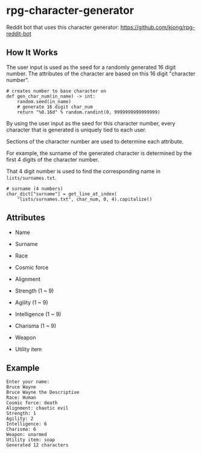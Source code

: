 # rpg-character-generator

Reddit bot that uses this character generator: https://github.com/kjong/rpg-reddit-bot

## How It Works
The user input is used as the seed for a randomly generated 16 digit number.
The attributes of the character are based on this 16 digit "character number".

```
# creates number to base character on
def gen_char_num(in_name) -> int:
    random.seed(in_name)
    # generate 16 digit char_num
    return "%0.16d" % random.randint(0, 9999999999999999)
```

By using the user input as the seed for this character number, every character that is generated is uniquely tied to each user.

Sections of the character number are used to determine each attribute.

For example, the surname of the generated character is determined by the first 4 digits of the character number.

That 4 digit number is used to find the corresponding name in `lists/surnames.txt`.

```
# surname (4 numbers)
char_dict["surname"] = get_line_at_index(
    "lists/surnames.txt", char_num, 0, 4).capitalize()
```

## Attributes
* Name

* Surname

* Race

* Cosmic force

* Alignment

* Strength (1 ~ 9)

* Agility (1 ~ 9)

* Intelligence (1 ~ 9)

* Charisma (1 ~ 9)

* Weapon

* Utility item

## Example
```
Enter your name:
Bruce Wayne
Bruce Wayne the Descriptive
Race: Human
Cosmic force: death
Alignment: chaotic evil
Strength: 1
Agility: 2
Intelligence: 6
Charisma: 6
Weapon: unarmed
Utility item: soap
Generated 12 characters
```
